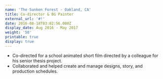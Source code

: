 ```yaml
---
name: 'The Sunken Forest - Oakland, CA'
title: Co-director & BG Painter
external_url: '#!'
date: 2016-08-18T03:02:56.000Z
display_date: Aug 2016 - May 2017
weight: '50'
printable: true
display: true
---
```

* Co-directed for a school animated short film directed by a colleague for his senior thesis project.
* Collaborated and helped create and manage designs, story, and production schedules.
